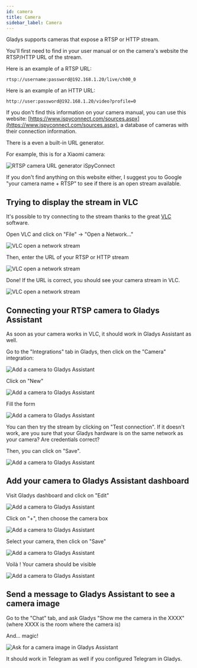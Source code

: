 ```yaml
---
id: camera
title: Camera
sidebar_label: Camera
---
```


Gladys supports cameras that expose a RTSP or HTTP stream.

You'll first need to find in your user manual or on the camera's website the RTSP/HTTP URL of the stream.

Here is an example of a RTSP URL:

```
rtsp://username:password@192.168.1.20/live/ch00_0
```

Here is an example of an HTTP URL:

```
http://user:password@192.168.1.20/video?profile=0
```

If you don't find this information on your camera manual, you can use this website: [https://www.ispyconnect.com/sources.aspx](https://www.ispyconnect.com/sources.aspx), a database of cameras with their connection information.

There is a even a built-in URL generator.

For example, this is for a Xiaomi camera:

![RTSP camera URL generator iSpyConnect](../../static/img/docs/en/configuration/camera/camera-ispy.jpg)

If you don't find anything on this website either, I suggest you to Google "your camera name + RTSP" to see if there is an open stream available.

## Trying to display the stream in VLC

It's possible to try connecting to the stream thanks to the great [VLC](https://www.videolan.org/vlc/) software.

Open VLC and click on "File" -> "Open a Network..."

![VLC open a network stream](../../static/img/docs/en/configuration/camera/camera-vlc-step-1.jpg)

Then, enter the URL of your RTSP or HTTP stream

![VLC open a network stream](../../static/img/docs/en/configuration/camera/camera-vlc-step-2.jpg)

Done! If the URL is correct, you should see your camera stream in VLC.

![VLC open a network stream](../../static/img/docs/en/configuration/camera/camera-vlc-step-3.jpg)

## Connecting your RTSP camera to Gladys Assistant

As soon as your camera works in VLC, it should work in Gladys Assistant as well.

Go to the "Integrations" tab in Gladys, then click on the "Camera" integration:

![Add a camera to Gladys Assistant](../../static/img/docs/en/configuration/camera/camera-step-1.jpg)

Click on "New"

![Add a camera to Gladys Assistant](../../static/img/docs/en/configuration/camera/camera-step-2.jpg)

Fill the form

![Add a camera to Gladys Assistant](../../static/img/docs/en/configuration/camera/camera-step-3.jpg)

You can then try the stream by clicking on "Test connection". If it doesn't work, are you sure that your Gladys hardware is on the same network as your camera? Are credentials correct?

Then, you can click on "Save".

![Add a camera to Gladys Assistant](../../static/img/docs/en/configuration/camera/camera-step-4.jpg)

## Add your camera to Gladys Assistant dashboard

Visit Gladys dashboard and click on "Edit"

![Add a camera to Gladys Assistant](../../static/img/docs/en/configuration/camera/camera-step-5.jpg)

Click on "+", then choose the camera box

![Add a camera to Gladys Assistant](../../static/img/docs/en/configuration/camera/camera-step-6.jpg)

Select your camera, then click on "Save"

![Add a camera to Gladys Assistant](../../static/img/docs/en/configuration/camera/camera-step-7.jpg)

Voilà ! Your camera should be visible

![Add a camera to Gladys Assistant](../../static/img/docs/en/configuration/camera/camera-step-8.jpg)

## Send a message to Gladys Assistant to see a camera image

Go to the "Chat" tab, and ask Gladys "Show me the camera in the XXXX" (where XXXX is the room where the camera is)

And... magic!

![Ask for a camera image in Gladys Assistant](../../static/img/docs/en/configuration/camera/chat-camera-en.jpg)

It should work in Telegram as well if you configured Telegram in Gladys.
